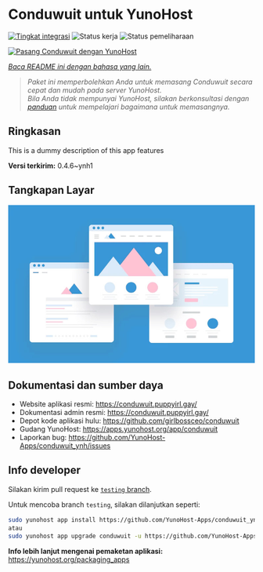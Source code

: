 <!--
N.B.: README ini dibuat secara otomatis oleh <https://github.com/YunoHost/apps/tree/master/tools/readme_generator>
Ini TIDAK boleh diedit dengan tangan.
-->

# Conduwuit untuk YunoHost

[![Tingkat integrasi](https://dash.yunohost.org/integration/conduwuit.svg)](https://ci-apps.yunohost.org/ci/apps/conduwuit/) ![Status kerja](https://ci-apps.yunohost.org/ci/badges/conduwuit.status.svg) ![Status pemeliharaan](https://ci-apps.yunohost.org/ci/badges/conduwuit.maintain.svg)

[![Pasang Conduwuit dengan YunoHost](https://install-app.yunohost.org/install-with-yunohost.svg)](https://install-app.yunohost.org/?app=conduwuit)

*[Baca README ini dengan bahasa yang lain.](./ALL_README.md)*

> *Paket ini memperbolehkan Anda untuk memasang Conduwuit secara cepat dan mudah pada server YunoHost.*  
> *Bila Anda tidak mempunyai YunoHost, silakan berkonsultasi dengan [panduan](https://yunohost.org/install) untuk mempelajari bagaimana untuk memasangnya.*

## Ringkasan

This is a dummy description of this app features


**Versi terkirim:** 0.4.6~ynh1

## Tangkapan Layar

![Tangkapan Layar pada Conduwuit](./doc/screenshots/example.jpg)

## Dokumentasi dan sumber daya

- Website aplikasi resmi: <https://conduwuit.puppyirl.gay/>
- Dokumentasi admin resmi: <https://conduwuit.puppyirl.gay/>
- Depot kode aplikasi hulu: <https://github.com/girlbossceo/conduwuit>
- Gudang YunoHost: <https://apps.yunohost.org/app/conduwuit>
- Laporkan bug: <https://github.com/YunoHost-Apps/conduwuit_ynh/issues>

## Info developer

Silakan kirim pull request ke [`testing` branch](https://github.com/YunoHost-Apps/conduwuit_ynh/tree/testing).

Untuk mencoba branch `testing`, silakan dilanjutkan seperti:

```bash
sudo yunohost app install https://github.com/YunoHost-Apps/conduwuit_ynh/tree/testing --debug
atau
sudo yunohost app upgrade conduwuit -u https://github.com/YunoHost-Apps/conduwuit_ynh/tree/testing --debug
```

**Info lebih lanjut mengenai pemaketan aplikasi:** <https://yunohost.org/packaging_apps>
